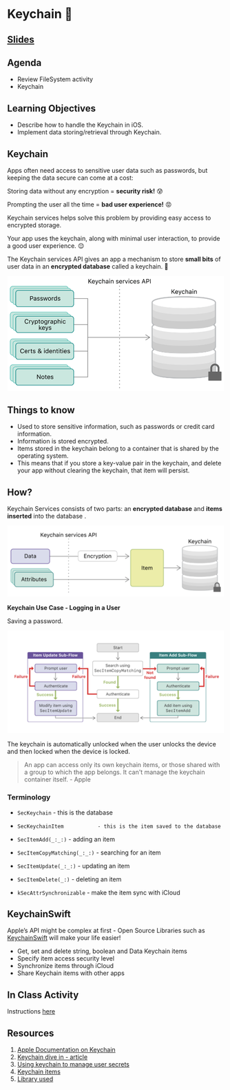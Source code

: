 <!-- Run this slideshow via the following command: -->
<!-- reveal-md README.md -w -->


<!-- .slide: class="header" -->

# Keychain 🔐

## [Slides](https://make-school-courses.github.io/MOB-2.1-Local-Persistence-in-iOS/Slides/Lesson6/README.html ':ignore')

<!-- > -->

## Agenda

- Review FileSystem activity
- Keychain

<!-- > -->

## Learning Objectives

- Describe how to handle the Keychain in iOS.
- Implement data storing/retrieval through Keychain.

<!-- > -->

## Keychain

Apps often need access to sensitive user data such as passwords, but keeping the data secure can come at a cost:

Storing data without any encryption = **security risk!** 😰

Prompting the user all the time = **bad user experience!** 😡

<!-- > -->

Keychain services helps solve this problem by providing easy access to encrypted storage.

Your app uses the keychain, along with minimal user interaction, to provide a good user experience. 😌

<!-- > -->

The Keychain services API gives an app a mechanism to store **small bits** of user data in an **encrypted database** called a keychain. 🔐

<!-- > -->

![keychain](assets/keychain.png)

<!-- > -->

## Things to know

- Used to store sensitive information, such as passwords or credit card information.
- Information is stored encrypted.
- Items stored in the keychain belong to a container that is shared by the operating system.
- This means that if you store a key-value pair in the keychain, and delete your app without clearing the keychain, that item will persist.

<!-- > -->

## How?

Keychain Services consists of two parts: an **encrypted database** and **items inserted** into the database .

![keychainhow](assets/keychainhow.png)

<!-- > -->

**Keychain Use Case - Logging in a User**

Saving a password.

![example](assets/example.png)

<!-- > -->

The keychain is automatically unlocked when the user unlocks the device and then locked when the device is locked.

> An app can access only its own keychain items, or those shared with a group to which the app belongs. It can't manage the keychain container itself. - Apple

<!-- > -->

### Terminology

- `SecKeychain` 				 - this is the database

- `SecKeychainItem			 - this is the item saved to the database`

- `SecItemAdd(_:_:)` 			 - adding an item

- `SecItemCopyMatching(_:_:)` 	 - searching for an item

- `SecItemUpdate(_:_:)` 		 - updating an item

- `SecItemDelete(_:)` 			 - deleting an item

- `kSecAttrSynchronizable`		 - make the item sync with iCloud

<!-- > -->

## KeychainSwift

Apple’s API might be complex at first - Open Source Libraries such as
[KeychainSwift](https://github.com/evgenyneu/keychain-swift) will make your life easier!

- Get, set and delete string, boolean and Data Keychain items
- Specify item access security level
- Synchronize items through iCloud
- Share Keychain items with other apps

<!-- > -->

## In Class Activity

Instructions [here](https://github.com/Make-School-Labs/keychainDemo-starter/tree/main)

<!-- > -->

## Resources

1. [Apple Documentation on Keychain](https://developer.apple.com/documentation/security/keychain_services)<br>
1. [Keychain dive in - article](https://medium.com/halcyon-mobile/diving-into-keychain-services-c71782313a3c)<br>
1. [Using keychain to manage user secrets](https://developer.apple.com/documentation/security/keychain_services/keychain_items/using_the_keychain_to_manage_user_secrets)<br>
1. [Keychain items](https://developer.apple.com/documentation/security/keychain_services/keychain_items)
1. [Library used](https://github.com/evgenyneu/keychain-swift)
